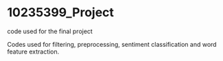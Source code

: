 # 10235399_Project
code used for the final project

Codes used for filtering, preprocessing, sentiment classification and word feature extraction.
